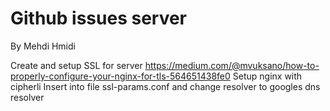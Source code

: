 #  Github issues server
By Mehdi Hmidi

 Create and setup SSL for server
 https://medium.com/@mvuksano/how-to-properly-configure-your-nginx-for-tls-564651438fe0
 Setup nginx with cipherli
 Insert into file ssl-params.conf and change resolver to googles dns resolver
